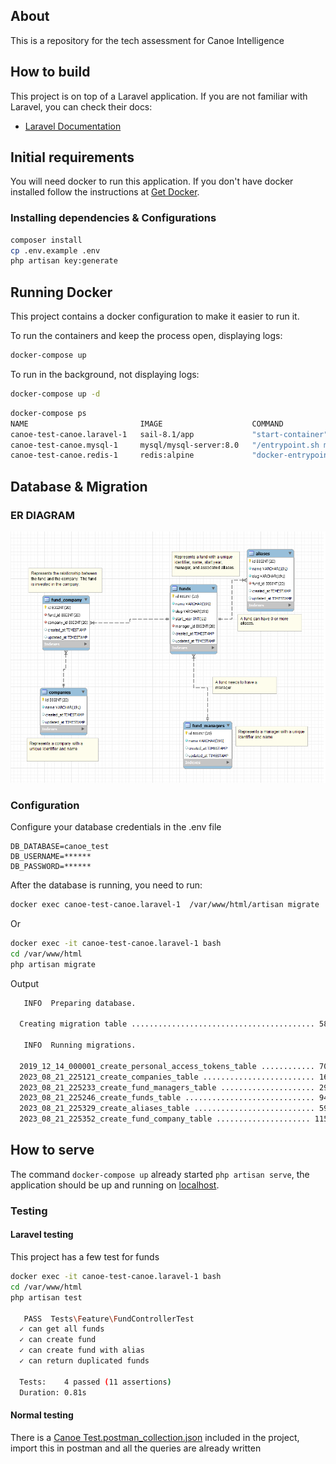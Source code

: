 ## About

This is a repository for the tech assessment for Canoe Intelligence

## How to build

This project is on top of a Laravel application. If you are not familiar with Laravel, you can check their docs:
- [Laravel Documentation](https://laravel.com/docs/10.x/installation)

## Initial requirements

You will need docker to run this application.  If you don't have docker installed follow the instructions at [Get Docker](https://docs.docker.com/get-docker/).

### Installing dependencies & Configurations

```Bash
composer install
cp .env.example .env
php artisan key:generate
```

## Running Docker

This project contains a docker configuration to make it easier to run it.

To run the containers and keep the process open, displaying logs:
```bash
docker-compose up
```

To run in the background, not displaying logs:
```bash
docker-compose up -d
```

```bash
docker-compose ps
NAME                         IMAGE                    COMMAND                  SERVICE             CREATED             STATUS                    PORTS
canoe-test-canoe.laravel-1   sail-8.1/app             "start-container"        canoe.laravel       xxxxxxxxxxxxxx      xxxxxxxxxxxxxx             0.0.0.0:80->80/tcp, 8000/tcp
canoe-test-canoe.mysql-1     mysql/mysql-server:8.0   "/entrypoint.sh mysq…"   canoe.mysql         xxxxxxxxxxxxxx      xxxxxxxxxxxxxx (healthy)   0.0.0.0:3306->3306/tcp, 33060-33061/tcp
canoe-test-canoe.redis-1     redis:alpine             "docker-entrypoint.s…"   canoe.redis         xxxxxxxxxxxxxx      xxxxxxxxxxxxxx             0.0.0.0:6379->6379/tcp
```

## Database & Migration

### ER DIAGRAM

![ER-Diagram.png](ER-Diagram.png)

### Configuration

Configure your database credentials in the .env file
````.dotenv
DB_DATABASE=canoe_test
DB_USERNAME=******
DB_PASSWORD=******
````

After the database is running, you need to run:

```bash
docker exec canoe-test-canoe.laravel-1  /var/www/html/artisan migrate
``` 
Or
```bash
docker exec -it canoe-test-canoe.laravel-1 bash
cd /var/www/html
php artisan migrate
```
Output
```bash
   INFO  Preparing database.

  Creating migration table ......................................... 58ms DONE

   INFO  Running migrations.  

  2019_12_14_000001_create_personal_access_tokens_table ............ 70ms DONE
  2023_08_21_225121_create_companies_table ......................... 16ms DONE
  2023_08_21_225233_create_fund_managers_table ..................... 29ms DONE
  2023_08_21_225246_create_funds_table ............................. 94ms DONE
  2023_08_21_225329_create_aliases_table ........................... 59ms DONE
  2023_08_21_225352_create_fund_company_table ..................... 115ms DONE
```
## How to serve

The command `docker-compose up` already started `php artisan serve`, the application should be up and running on [localhost](http://localhost).

### Testing

#### Laravel testing

This project has a few test for funds
```Bash
docker exec -it canoe-test-canoe.laravel-1 bash
cd /var/www/html
php artisan test

   PASS  Tests\Feature\FundControllerTest
  ✓ can get all funds                                                                                                                                                                                                        0.53s  
  ✓ can create fund                                                                                                                                                                                                          0.04s  
  ✓ can create fund with alias                                                                                                                                                                                               0.04s  
  ✓ can return duplicated funds                                                                                                                                                                                              0.06s  

  Tests:    4 passed (11 assertions)
  Duration: 0.81s

```

#### Normal testing

There is a [Canoe Test.postman_collection.json](Canoe%20Test.postman_collection.json) included in the project, import this in postman and all the queries are already written
